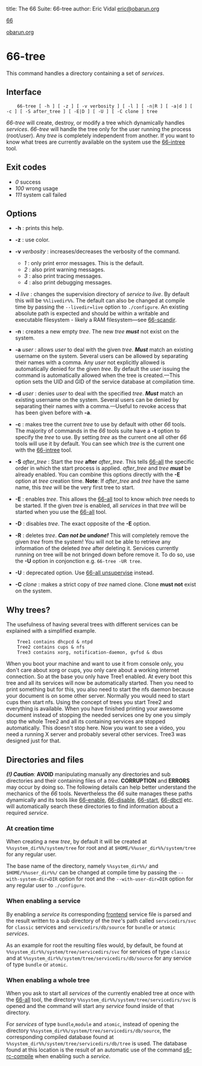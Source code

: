 title: The 66 Suite: 66-tree
author: Eric Vidal <eric@obarun.org>

[66](index.html)

[obarun.org](https://web.obarun.org)

# 66-tree

This command handles a directory containing a set of *services*.

## Interface

```
    66-tree [ -h ] [ -z ] [ -v verbosity ] [ -l ] [ -n|R ] [ -a|d ] [ -c ] [ -S after_tree ] [ -E|D ] [ -U ] [ -C clone ] tree
```

*66-tree* will create, destroy, or modify a tree which dynamically handles *services*. *66-tree* will handle the tree only for the user running the process (root/user). Any *tree* is completely independent from another. If you want to know what trees are currently available on the system use the [66-intree](66-intree.html) tool.

## Exit codes

- *0* success
- *100* wrong usage
- *111* system call failed

## Options

- **-h** : prints this help.

- **-z** : use color.

- **-v** *verbosity* : increases/decreases the verbosity of the command.
    * *1* : only print error messages. This is the default.
    * *2* : also print warning messages.
    * *3* : also print tracing messages.
    * *4* : also print debugging messages.

- **-l** *live* : changes the supervision directory of *service* to *live*. By default this will be `%%livedir%%`. The default can also be changed at compile time by passing the `--livedir=live` option to `./configure`. An existing absolute path is expected and should be within a writable and executable filesystem - likely a RAM filesystem—see [66-scandir](66-scandir.html).

- **-n** : creates a new empty *tree*. The new *tree* ***must*** not exist on the system.

- **-a** *user* : allows *user* to deal with the given *tree*. ***Must*** match an existing username on the system. Several users can be allowed by separating their names with a comma. Any *user* not explicitly allowed is automatically denied for the given *tree*. By default the *user* issuing the command is automatically allowed when the tree is created.—This option sets the UID and GID of the service database at compilation time.

- **-d** *user* : denies *user* to deal with the specified *tree*. ***Must*** match an existing username on the system. Several users can be denied by separating their names with a comma.—Useful to revoke access that has been given before with **-a**.

- **-c** : makes tree the current *tree* to use by default with other *66* tools. The majority of commands in the *66* tools suite have a **-t** option to specify the *tree* to use. By setting *tree* as the current one all other *66* tools will use it by default. You can see which *tree* is the current one with the [66-intree](66-intree.html) tool.

- **-S** *after_tree* : Start the *tree* **after** *after_tree*. This tells [66-all](66-all.html) the specific order in which the start process is applied. *after_tree* and *tree* ***must*** be already enabled. You can combine this options directly with the **-E** option at *tree* creation time. **Note**: If *after_tree* and *tree* have the same name, this *tree* will be the very first tree to start.

- **-E** : enables *tree*. This allows the [66-all](66-all.html) tool to know which *tree* needs to be started. If the given *tree* is enabled, all *services* in that *tree* will be started when you use the [66-all](66-all.html) tool.

- **-D** : disables *tree*. The exact opposite of the **-E** option.

- **-R** : deletes *tree*. ***Can not be undone!*** This will completely remove the given *tree* from the system! You will not be able to retrieve any information of the deleted *tree* after deleting it. Services currently running on tree will be not bringed down before remove it. To do so, use the **-U** option in conjonction e.g. `66-tree -UR tree`.

- **-U** : deprecated option. Use [66-all unsupervise](66-all.html) instead.

- **-C** *clone* : makes a strict copy of *tree* named clone. Clone **must not** exist on the system.

## Why trees?

The usefulness of having several trees with different services can be explained with a simplified example.

```
    Tree1 contains dhcpcd & ntpd
    Tree2 contains cups & nfs
    Tree3 contains xorg, notification-daemon, gvfsd & dbus
```

When you boot your machine and want to use it from console only, you don't care about xorg or cups, you only care about a working internet connection. So at the base you only have Tree1 enabled. At every boot this tree and all its services will now be automatically started. Then you need to print something but for this, you also need to start the nfs daemon because your document is on some other server. Normally you would need to start cups then start nfs. Using the concept of trees you start Tree2 and everything is available. When you have finished printing your awesome document instead of stopping the needed services one by one you simply stop the whole Tree2 and all its containing services are stopped automatically. This doesn't stop here. Now you want to see a video, you need a running X server and probably several other services. Tree3 was designed just for that.

## Directories and files

***(!) Caution***: **AVOID** manipulating manually any directories and sub directories and their containing files of a *tree*. **CORRUPTION** and **ERRORS** may occur by doing so. The following details can help better understand the mechanics of the *66* tools. Nevertheless the *66* suite manages these paths dynamically and its tools like [66-enable](66-enable.html), [66-disable](66-disable.html), [66-start](66-start.html), [66-dbctl](66-dbctl.html) etc. will automatically search these directories to find information about a required *service*.

### At creation time

When creating a new *tree*, by default it will be created at `%%system_dir%%/system/tree` for root and at `$HOME/%%user_dir%%/system/tree` for any regular user.

The base name of the directory, namely `%%system_dir%%/` and `$HOME/%%user_dir%%/` can be changed at compile time by passing the `--with-system-dir=DIR` option for root and the `--with-user-dir=DIR` option for any regular user to `./configure`.

### When enabling a service

By enabling a *service* its corresponding [frontend](frontend.html) service file is parsed and the result written to a sub directory of the *tree*'s path called `servicedirs/svc` for `classic` services and `servicedirs/db/source` for `bundle` or `atomic` *services*.

As an example for root the resulting files would, by default, be found at `%%system_dir%%/system/tree/servicedirs/svc` for services of type `classic` and at `%%system_dir%%/system/tree/servicedirs/db/source` for any service of type `bundle` or `atomic`.

### When enabling a whole tree

When you ask to start all *services* of the currently enabled tree at once with the [66-all](66-all.html) tool, the directory `%%system_dir%%/system/tree/servicedirs/svc` is opened and the command will start any *service* found inside of that directory.

For *services* of type `bundle`,`module` and `atomic`, instead of opening the directory `%%system_dir%%/system/tree/servicedirs/db/source`, the corresponding compiled database found at `%%system_dir%%/system/tree/servicedirs/db/tree` is used. The database found at this location is the result of an automatic use of the command [s6-rc-compile](https://skarnet.org/software/s6-rc/s6-rc-compile.html) when enabling such a *service*.

